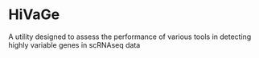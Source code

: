 # HiVaGe
A utility designed to assess the performance of various tools in detecting highly variable genes in scRNAseq data
